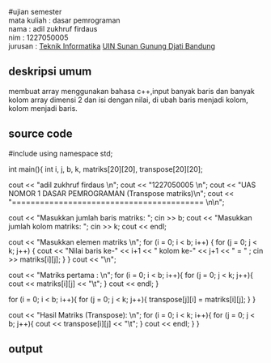 #ujian semester 
<br>mata kuliah  : dasar pemrograman
<br>nama         : adil zukhruf firdaus
<br>nim          : 1227050005
<br>jurusan      : [Teknik Informatika](http://if.uinsgd.ac.id/) [UIN Sunan Gunung Djati Bandung](https://uinsgd.ac.id/) 

## deskripsi umum
membuat array menggunakan bahasa c++,input banyak baris dan banyak kolom array dimensi 2 dan isi dengan nilai, di ubah baris menjadi kolom, kolom menjadi baris.

## source code
#include <iostream>
using namespace std;

int main(){
	int i, j, b, k, matriks[20][20], transpose[20][20];
  
  cout << "adil zukhruf firdaus \n";
  cout << "1227050005 \n";
  cout << "UAS NOMOR 1 DASAR PEMROGRAMAN (Transpose matriks)\n";
  cout << "========================================= \n\n";

  cout << "Masukkan jumlah baris matriks: ";
  cin >> b;
  cout << "Masukkan jumlah kolom matriks: ";
  cin >> k;
  cout << endl;

  cout << "Masukkan elemen matriks \n";
  for (i = 0; i < b; i++) {
    for (j = 0; j < k; j++) {
      cout << "Nilai baris ke-" << i+1 << " kolom ke-" << j+1 << " = " ;
	  cin  >> matriks[i][j];
    }
  }
  cout << "\n";

  cout << "Matriks pertama : \n";
  for (i = 0; i < b; i++){
    for (j = 0; j < k; j++){
      cout << matriks[i][j] << "\t";
    }
    cout << endl;
  }
  
  
  for (i = 0; i < b; i++){
    for (j = 0; j < k; j++){
      transpose[j][i] = matriks[i][j];
    }
  }

  cout << "Hasil Matriks (Transpose): \n";
  for (i = 0; i < k; i++){
    for (j = 0; j < b; j++){
      cout << transpose[i][j] << "\t";
    }
    cout << endl;
  }
}

## output

